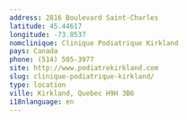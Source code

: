 ```yaml
---
address: 2816 Boulevard Saint-Charles
latitude: 45.44617
longitude: -73.8537
nomclinique: Clinique Podiatrique Kirkland
pays: Canada
phone: (514) 505-3977
site: http://www.podiatrekirkland.com
slug: clinique-podiatrique-kirkland/
type: location
ville: Kirkland, Quebec H9H 3B6
i18nlanguage: en
---
```


